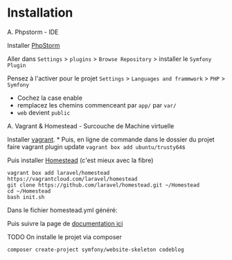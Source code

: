 Installation
==========


A. Phpstorm - IDE

Installer [PhpStorm](https://www.jetbrains.com/phpstorm/download/)  

Aller dans `Settings` > `plugins` > `Browse Repository` > installer le `Symfony Plugin`

Pensez à l'activer pour le projet  `Settings` > `Languages and frammwork` > `PHP` > `Symfony` 
  - Cochez la case enable
  - remplacez les chemins commenceant par `app/` par `var/`
  - `web` devient `public`

A. Vagrant & Homestead - Surcouche de Machine virtuelle 

Installer [vagrant](https://www.vagrantup.com/docs/installation/).  *
Puis, en ligne de commande dans le dossier du projet faire
    vagrant plugin update
`vagrant box add ubuntu/trusty64`s

Puis installer [Homestead](https://laravel.com/docs/5.7/homestead#first-steps) (c'est mieux avec la fibre)  

    vagrant box add laravel/homestead https://vagrantcloud.com/laravel/homestead
    git clone https://github.com/laravel/homestead.git ~/Homestead
    cd ~/Homestead
    bash init.sh

Dans le fichier homestead.yml généré:



Puis suivre la page de [documentation ici](https://symfony.com/doc/current/setup/homestead.html)

TODO
On installe le projet via composer

    composer create-project symfony/website-skeleton codeblog
